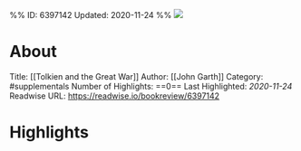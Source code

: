 %%
ID: 6397142
Updated: 2020-11-24
%%
![](https://images-na.ssl-images-amazon.com/images/I/51ckJg85ZUL._SL500_.jpg)

# About
Title: [[Tolkien and the Great War]]
Author: [[John Garth]]
Category: #supplementals
Number of Highlights: ==0==
Last Highlighted: *2020-11-24*
Readwise URL: https://readwise.io/bookreview/6397142

# Highlights 